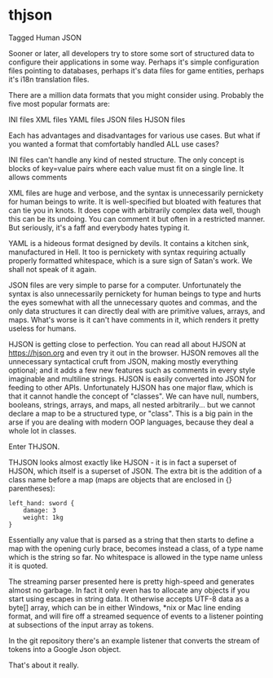 # thjson
Tagged Human JSON

Sooner or later, all developers try to store some sort of structured data to configure their applications in some way.
Perhaps it's simple configuration files pointing to databases, perhaps it's data files for game entities, perhaps it's
i18n translation files.

There are a million data formats that you might consider using. Probably the five most popular formats are:

INI files
XML files
YAML files
JSON files
HJSON files

Each has advantages and disadvantages for various use cases. But what if you wanted a format that comfortably handled ALL
use cases?

INI files can't handle any kind of nested structure. The only concept is blocks of key=value pairs where each value must
fit on a single line. It allows comments

XML files are huge and verbose, and the syntax is unnecessarily pernickety for human beings to write. It is well-specified
but bloated with features that can tie you in knots. It does cope with arbitrarily complex data well, though this can be
its undoing. You can comment it but often in a restricted manner. But seriously, it's a faff and everybody hates typing it.

YAML is a hideous format designed by devils. It contains a kitchen sink, manufactured in Hell. It too is pernickety with
syntax requiring actually properly formatted whitespace, which is a sure sign of Satan's work. We shall not speak of it
again.

JSON files are very simple to parse for a computer. Unfortunately the syntax is also unnecessarily pernickety for human
beings to type and hurts the eyes somewhat with all the unnecessary quotes and commas, and the only data structures it can
directly deal with are primitive values, arrays, and maps. What's worse is it can't have comments in it, which renders it
pretty useless for humans.

HJSON is getting close to perfection. You can read all about HJSON at https://hjson.org and even try it out in the 
browser. HJSON removes all the unnecessary syntactical cruft from JSON, making mostly everything optional; and it adds a
few new features such as comments in every style imaginable and multiline strings. HJSON is easily converted into JSON for
feeding to other APIs. Unfortunately HJSON has one major flaw, which is that it cannot handle the concept of "classes".
We can have null, numbers, booleans, strings, arrays, and maps, all nested arbitrarily... but we cannot declare a map to
be a structured type, or "class". This is a big pain in the arse if you are dealing with modern OOP languages, because
they deal a whole lot in classes.

Enter THJSON.

THJSON looks almost exactly like HJSON - it is in fact a superset of HJSON, which itself is a superset of JSON. The extra
bit is the addition of a class name before a map (maps are objects that are enclosed in {} parentheses):

    left_hand: sword {
        damage: 3
        weight: 1kg
    }
    
Essentially any value that is parsed as a string that then starts to define a map with the opening curly brace, becomes
instead a class, of a type name which is the string so far. No whitespace is allowed in the type name unless it is quoted.

The streaming parser presented here is pretty high-speed and generates almost no garbage. In fact it only even has to
allocate any objects if you start using escapes in string data. It otherwise accepts UTF-8 data as a byte[] array, which
can be in either Windows, *nix or Mac line ending format, and will fire off a streamed sequence of events to a listener
pointing at subsections of the input array as tokens.

In the git repository there's an example listener that converts the stream of tokens into a Google Json object.

That's about it really.





